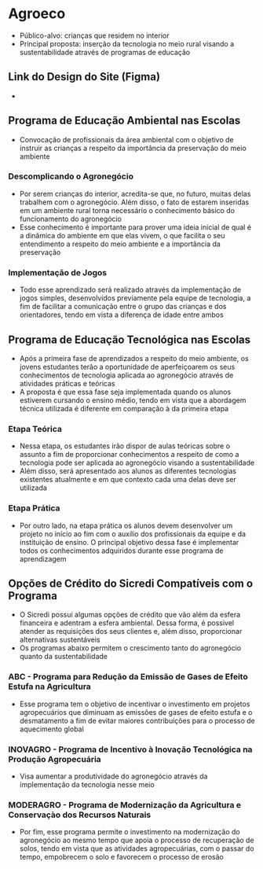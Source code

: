 # Agroeco 
- Público-alvo: crianças que residem no interior
- Principal proposta: inserção da tecnologia no meio rural visando a sustentabilidade através de programas de educação

## Link do Design do Site (Figma)
- 

## Programa de Educação Ambiental nas Escolas
- Convocação de profissionais da área ambiental com o objetivo de instruir as crianças a respeito da importância da preservação do meio ambiente

### Descomplicando o Agronegócio
- Por serem crianças do interior, acredita-se que, no futuro, muitas delas trabalhem com o agronegócio. Além disso, o fato de estarem inseridas em um ambiente rural torna necessário o conhecimento básico do funcionamento do agronegócio
- Esse conhecimento é importante para prover uma ideia inicial de qual é a dinâmica do ambiente em que elas vivem, o que facilita o seu entendimento a respeito do meio ambiente e a importância da preservação

### Implementação de Jogos
- Todo esse aprendizado será realizado através da implementação de jogos simples, desenvolvidos previamente pela equipe de tecnologia, a fim de facilitar a comunicação entre o grupo das crianças e dos orientadores, tendo em vista a diferença de idade entre ambos

## Programa de Educação Tecnológica nas Escolas
- Após a primeira fase de aprendizados a respeito do meio ambiente, os jovens estudantes terão a oportunidade de aperfeiçoarem os seus conhecimentos de tecnologia aplicada ao agronegócio através de atividades práticas e teóricas
- A proposta é que essa fase seja implementada quando os alunos estiverem cursando o ensino médio, tendo em vista que a abordagem técnica utilizada é diferente em comparação à da primeira etapa

### Etapa Teórica
- Nessa etapa, os estudantes irão dispor de aulas teóricas sobre o assunto a fim de proporcionar conhecimentos a respeito de como a tecnologia pode ser aplicada ao agronegócio visando a sustentabilidade
- Além disso, será apresentado aos alunos as diferentes tecnologias existentes atualmente e em que contexto cada uma delas deve ser utilizada

### Etapa Prática
- Por outro lado, na etapa prática os alunos devem desenvolver um projeto no início ao fim com o auxílio dos profissionais da equipe e da instituição de ensino. O principal objetivo dessa fase é implementar todos os conhecimentos adquiridos durante esse programa de aprendizagem

## Opções de Crédito do Sicredi Compatíveis com o Programa
- O Sicredi possui algumas opções de crédito que vão além da esfera financeira e adentram a esfera ambiental. Dessa forma, é possivel atender as requisições dos seus clientes e, além disso, proporcionar alternativas sustentáveis
- Os programas abaixo permitem o crescimento tanto do agronegócio quanto da sustentabilidade

### ABC - Programa para Redução da Emissão de Gases de Efeito Estufa na Agricultura
- Esse programa tem o objetivo de incentivar o investimento em projetos agropecuários que diminuam as emissões de gases de efeito estufa e o desmatamento a fim de evitar maiores contribuições para o processo de aquecimento global

### INOVAGRO - Programa de Incentivo à Inovação Tecnológica na Produção Agropecuária
- Visa aumentar a produtividade do agronegócio através da implementação da tecnologia nesse meio

### MODERAGRO - Programa de Modernização da Agricultura e Conservaçào dos Recursos Naturais
- Por fim, esse programa permite o investimento na modernização do agronegócio ao mesmo tempo que apoia o processo de recuperação de solos, tendo em vista que as atividades agropecuárias, com o passar do tempo, empobrecem o solo e favorecem o processo de erosão
